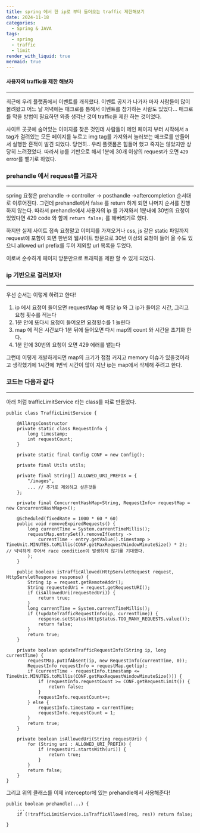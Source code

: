 ```yaml
---
title: spring 에서 한 ip로 부터 들어오는 traffic 제한해보기
date: 2024-11-18
categories:
  - Spring & JAVA
tags:
  - spring
  - traffic
  - limit
render_with_liquid: true
mermaid: true
---
```

#### 사용자의 traffic을 제한 해보자
---
최근에 우리 플랫폼에서 이벤트를 개최했다. 이벤트 공지가 나가자 마자 사람들이 많이 몰려왔고 어느 날 저녁에는 매크로를 통해서 이벤트를 참가하는 사람도 있었다... 매크로를 막을 방법이 필요하던 와중 생각난 것이 traffic을 제한 하는 것이었다.

사이트 곳곳에 숨어있는 이미지를 찾은 것인데 사람들이 메인 페이지 부터 시작해서 a tag가 걸려있는 모든 페이지를 누르고 img tag를 가져와서 눌러보는 매크로를 만들어서 실행한 흔적이 발견 되었다. 당연히.. 우리 플랫폼은 힘들어 했고 죽지는 않았지만 상당히 느려졌었다. 따라서 ip를 기반으로 해서 1분에 30개 이상의 request가 오면 `429` error를 뱉기로 하였다.

### prehandle 에서 request를 거르자
---
spring 요청은 prehandle -> controller -> posthandle ->aftercompletion 순서대로 이루어진다. 그런데 prehandle에서 false 를 return 하게 되면 나머지 순서를 진행하지 않는다. 따라서 prehandle에서 사용자의 ip 를 가져와서 1분내에 30번의 요청이 있었다면 429 code 와 함께 `return false;` 를 해버리기로 했다.

하지만 실제 사이트 접속 요청말고 이미지를 가져오거나 css, js 같은 static 파일까지 request에 포함이 되면 한번의 웹사이트 방문으로 30번 이상의 요청이 들어 올 수도 있으니 allowed url prefix를 두어 제외할 url 목록을 두었다. 

이로써 순수하게 페이지 방문만으로 트래픽을 제한 할 수 있게 되었다.

### ip 기반으로 걸러보자!
---
우선 순서는 이렇게 하려고 한다!
1. ip 에서 요청이 들어오면 requestMap 에 해당 ip 와 그 ip가 들어온 시간, 그리고 요청 횟수를 적는다
2. 1분 안에 또다시 요청이 들어오면 요청횟수를 1 늘린다
3. map 에 적은 시간보다 1분 뒤에 들어오면 다시 map의 count 와  시간을 초기화 한다.
4. 1분 안에 30번의 요청이 오면 429 에러를 뱉는다

그런데 이렇게 개발하게되면 map의 크기가 점점 커지고 memory 이슈가 있을것이라고 생각했기에 1시간에 1번씩 시간이 많이 지난 ip는 map에서 삭제해 주려고 한다.

### 코드는 다음과 같다
---
아래 처럼 trafficLimitService 라는 class를 따로 만들었다.
```
public class TrafficLimitService {

    @AllArgsConstructor
    private static class RequestInfo {
        long timestamp;
        int requestCount;
    }

    private static final Config CONF = new Config();

    private final Utils utils;

    private final String[] ALLOWED_URI_PREFIX = {
        "/images",
        ... // 추가로 제외하고 싶은것들
    };

    private final ConcurrentHashMap<String, RequestInfo> requestMap = new ConcurrentHashMap<>();

    @Scheduled(fixedRate = 1000 * 60 * 60)
    public void removeExpiredRequests() {
        long currentTime = System.currentTimeMillis();
        requestMap.entrySet().removeIf(entry -> 
            currentTime - entry.getValue().timestamp > TimeUnit.MINUTES.toMillis(CONF.getMaxRequestWindowMinuteSize() * 2); // 넉넉하게 주어서 race condition이 발생하지 않기를 기대했다.
        );
    }

    public boolean isTrafficAllowed(HttpServletRequest request, HttpServletResponse response) {
        String ip = request.getRemoteAddr();
        String requestedUri = request.getRequestURI();
        if (isAllowedUri(requestedUri)) {
            return true;
        }
        long currentTime = System.currentTimeMillis();
        if (!updateTrafficRequestInfo(ip, currentTime)) {
            response.setStatus(HttpStatus.TOO_MANY_REQUESTS.value());
            return false;
        }
        return true;
    }

    private boolean updateTrafficRequestInfo(String ip, long currentTime) {
        requestMap.putIfAbsent(ip, new RequestInfo(currentTime, 0));
        RequestInfo requestInfo = requestMap.get(ip);
        if (currentTime - requestInfo.timestamp <= TimeUnit.MINUTES.toMillis(CONF.getMaxRequestWindowMinuteSize())) {
            if (requestInfo.requestCount >= CONF.getRequestLimit()) {
                return false;
            }
            requestInfo.requestCount++;
        } else {
            requestInfo.timestamp = currentTime;
            requestInfo.requestCount = 1;
        }
        return true;
    }

    private boolean isAllowedUri(String requestUri) {
        for (String uri : ALLOWED_URI_PREFIX) {
            if (requestUri.startsWith(uri)) {
                return true;
            }
        }
        return false;
    }
}
```


그리고 위의 클래스를 이제 interceptor에 있는 prehandle에서 사용해준다!

```
public boolean prehandle(...) {
	...
	if (!trafficLimitService.isTrafficAllowed(req, res)) return false;

}
```